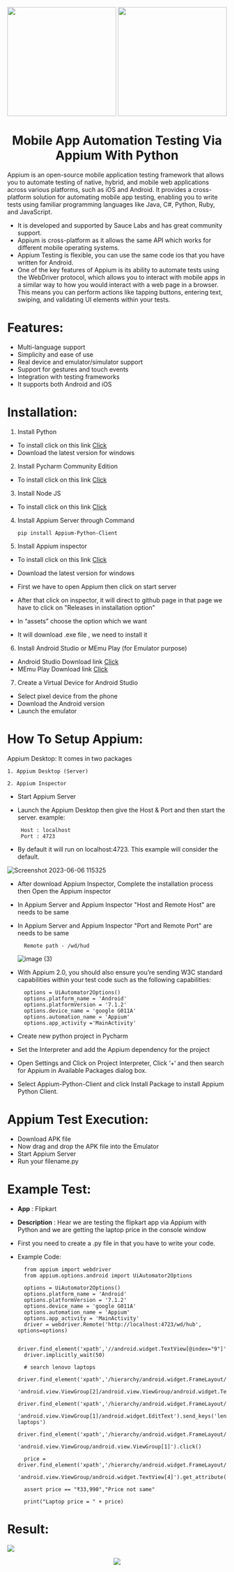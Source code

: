  
 <img src="https://vivifyassets.s3.ap-south-1.amazonaws.com/lifeeazy-logo1.png" align="right" width="250"/> <img src="https://github.com/vivifyhealthcare/mobileapp-testing-automation/assets/128147303/396c4585-856f-41bd-aea9-ed4f70bf78e7" width="250"/> 

 
 
 <h1 font-size="50px" align="center">Mobile App Automation Testing Via Appium With Python</h1>


Appium is an open-source mobile application testing framework that allows you to automate testing of native, hybrid, and mobile web applications across various platforms, such as iOS and Android. It provides a cross-platform solution for automating mobile app testing, enabling you to write tests using familiar programming languages like Java, C#, Python, Ruby, and JavaScript.
- It is developed and supported by Sauce Labs and has great community support.
- Appium is cross-platform as it allows the same API which works for different mobile operating systems.
- Appium Testing is flexible, you can use the same code ios that you have written for Android.
- One of the key features of Appium is its ability to automate tests using the WebDriver protocol, which allows you to interact with mobile apps in a similar way to how you would interact with a web page in a browser. This means you can perform actions like tapping buttons, entering text, swiping, and validating UI elements within your tests.

# Features:

- Multi-language support
- Simplicity and ease of use
- Real device and emulator/simulator support
- Support for gestures and touch events
- Integration with testing frameworks
- It supports both Android and iOS


# Installation:

1.	Install Python
 - To install click on this link [Click](https://www.python.org/downloads/)
 - Download the latest version for windows

2.	Install Pycharm Community Edition
 - To install click on this link [Click](https://www.jetbrains.com/pycharm/download/#section=windows)

3.	Install Node JS
 - To install click on this link [Click](https://nodejs.org/en/)

4. Install Appium Server through Command
     
     ``pip install Appium-Python-Client``

5. Install Appium inspector
 - To install click on this link [Click](https://github.com/appium/appium-desktop/releases/tag/v1.21.0)

 - Download the latest version for windows

 - First we have to open Appium then click on start server 

 - After that click on inspector, it will direct to github page in that page we have to click on "Releases in installation option"

 - In “assets” choose the option which we want

 - It will download .exe file , we need to install it


6. Install Android Studio or MEmu Play (for Emulator purpose)

 - Android Studio Download link [Click](https://developer.android.com/studio )
 - MEmu Play Download link [Click](https://www.memuplay.com/)


7.	Create a Virtual Device for Android Studio

 - Select pixel device from the phone
 - Download the Android version
 - Launch the emulator


# How To Setup Appium:
Appium Desktop: It comes in two packages 

    1. Appium Desktop (Server)

    2. Appium Inspector

 - Start Appium Server

 - Launch the Appium Desktop then give the Host & Port and then start the server.
example:

        Host : localhost
        Port : 4723
        
  
   
- By default it will run on localhost:4723. This example will consider the default.

![Screenshot 2023-06-06 115325](https://github.com/vivifyhealthcare/mobileapp-testing-automation/assets/128147303/2df838bd-48e0-43e8-96f9-0a1602ddd211)

- After download Appium Inspector, Complete the installation process then Open the Appium inspector

- In Appium Server and Appium Inspector "Host and Remote Host" are needs to be same

- In Appium Server and Appium Inspector "Port and Remote Port" are needs to be same

        Remote path - /wd/hud
  
   ![image (3)](https://github.com/vivifyhealthcare/mobileapp-testing-automation/assets/128147303/4deba379-7f17-4976-8d5f-799a06db709d)

- With Appium 2.0, you should also ensure you’re sending W3C standard capabilities within your test code such as the following
 capabilities:

        options = UiAutomator2Options()
        options.platform_name = 'Android'
        options.platformVersion = '7.1.2'
        options.device_name = 'google G011A'
        options.automation_name = 'Appium'
        options.app_activity ='MainActivity'


- Create new python project in Pycharm

- Set the Interpreter and add the Appium dependency for the project

- Open Settings and Click on Project Interpreter,
   Click ‘+‘ and then search for Appium in Available Packages dialog box.

- Select Appium-Python-Client and click Install Package to install Appium Python Client.

# Appium Test Execution:
- Download APK file 
- Now drag and drop the APK file into the  Emulator
- Start Appium Server
- Run your filename.py 


# Example Test:
   - <strong>App</strong> : Flipkart
 
   - <strong>Description</strong> : Hear we are testing the flipkart app via Appium with Python and we are getting the laptop price in the console window
- First you need to create a .py file in that you have to write your code.
- Example Code:

        from appium import webdriver
        from appium.options.android import UiAutomator2Options

        options = UiAutomator2Options()
        options.platform_name = 'Android'
        options.platformVersion = '7.1.2'
        options.device_name = 'google G011A'
        options.automation_name = 'Appium'
        options.app_activity = 'MainActivity'
        driver = webdriver.Remote('http://localhost:4723/wd/hub', options=options)

        driver.find_element('xpath','//android.widget.TextView[@index="9"]').click()
        driver.implicitly_wait(50)

        # search lenovo laptops
        driver.find_element('xpath','/hierarchy/android.widget.FrameLayout/android.widget.LinearLayout/android.widget.FrameLayout/android.widget.LinearLayout/android.widget.FrameLayout/androidx.drawerlayout.widget.DrawerLayout/android.view.ViewGroup/android.widget.FrameLayout[1]/android.widget.FrameLayout/android.widget.FrameLayout/android.view.ViewGroup/android.view.ViewGroup[2]/android.view.ViewGroup[2]/android.view.ViewGroup/'
                                'android.view.ViewGroup[2]/android.view.ViewGroup/android.widget.TextView').click()
        driver.find_element('xpath','/hierarchy/android.widget.FrameLayout/android.widget.LinearLayout/android.widget.FrameLayout/android.widget.LinearLayout/android.widget.FrameLayout/androidx.drawerlayout.widget.DrawerLayout/android.view.ViewGroup/android.widget.FrameLayout/android.widget.FrameLayout/android.widget.FrameLayout/android.view.ViewGroup/android.view.ViewGroup[1]/'
                                'android.view.ViewGroup[1]/android.widget.EditText').send_keys('lenovo laptops')
        driver.find_element('xpath','/hierarchy/android.widget.FrameLayout/android.widget.LinearLayout/android.widget.FrameLayout/android.widget.LinearLayout/android.widget.FrameLayout/androidx.drawerlayout.widget.DrawerLayout/android.view.ViewGroup/android.widget.FrameLayout/android.widget.FrameLayout/android.widget.FrameLayout/android.view.ViewGroup/android.view.ViewGroup[2]/android.view.ViewGroup/android.widget.ScrollView/android.view.ViewGroup/android.view.ViewGroup/android.view.ViewGroup[1]/'
                                'android.view.ViewGroup/android.view.ViewGroup[1]').click()

        price = driver.find_element('xpath','/hierarchy/android.widget.FrameLayout/android.widget.LinearLayout/android.widget.FrameLayout/android.widget.LinearLayout/android.widget.FrameLayout/androidx.drawerlayout.widget.DrawerLayout/android.view.ViewGroup/android.widget.FrameLayout/android.widget.FrameLayout/android.widget.FrameLayout/android.view.ViewGroup/android.view.ViewGroup[1]/android.widget.ScrollView/android.view.ViewGroup/android.view.ViewGroup/android.view.ViewGroup[2]/android.view.ViewGroup/android.view.ViewGroup[1]/'
                                'android.view.ViewGroup/android.widget.TextView[4]').get_attribute("text")

        assert price == "₹33,990","Price not same"

        print("Laptop price = " + price)


# Result:


<img src = "https://github.com/vivifyhealthcare/mobileapp-testing-automation/assets/128147303/00e69104-ac18-475e-b5f1-6d2cbe68c03c">



<p align="center">
<img src="https://vivifyassets.s3.ap-south-1.amazonaws.com/cropped-vivify_login.png" margin_left="100"/>
</p>

